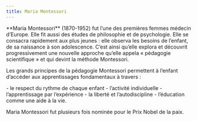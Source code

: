 ```yaml
---
title: Maria Montessori
---
```


<p>**Maria Montessori** (1870-1952) fut l’une des premières femmes médecin d’Europe. Elle fit aussi des études de philosophie et de psychologie. Elle se consacra rapidement aux plus jeunes : elle observa les besoins de l’enfant, de sa naissance à son adolescence. C’est ainsi qu’elle explora et découvrit progressivement une nouvelle approche qu’elle appela « pédagogie scientifique » et qui devint la méthode Montessori.  </p>

<p>Les grands principes de la pédagogie Montessori permettent à l’enfant d’accéder aux apprentissages fondamentaux à travers :</p>     
- le respect du rythme de chaque enfant
- l’activité individuelle
- l’apprentissage par l’expérience
- la liberté et l’autodiscipline
-	l’éducation comme une aide à la vie.  

<p>Maria Montessori fut plusieurs fois nominée pour le Prix Nobel de la paix.  </p>

